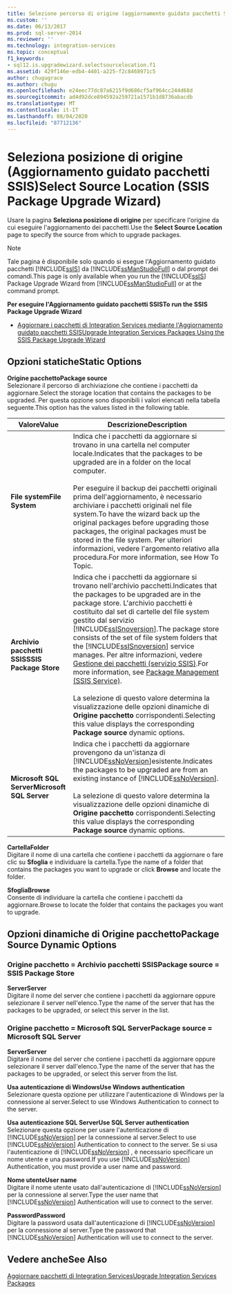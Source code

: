 ```yaml
---
title: Selezione percorso di origine (aggiornamento guidato pacchetti SSIS) | Microsoft Docs
ms.custom: ''
ms.date: 06/13/2017
ms.prod: sql-server-2014
ms.reviewer: ''
ms.technology: integration-services
ms.topic: conceptual
f1_keywords:
- sql12.is.upgradewizard.selectsourcelocation.f1
ms.assetid: 429f146e-edb4-4401-a225-f2c8468971c5
author: chugugrace
ms.author: chugu
ms.openlocfilehash: e24eec77dc87a6215f9d686cf5af964cc244d68d
ms.sourcegitcommit: ad4d92dce894592a259721a1571b1d8736abacdb
ms.translationtype: MT
ms.contentlocale: it-IT
ms.lasthandoff: 08/04/2020
ms.locfileid: "87712136"
---
```

# <a name="select-source-location-ssis-package-upgrade-wizard"></a><span data-ttu-id="afa50-102">Seleziona posizione di origine (Aggiornamento guidato pacchetti SSIS)</span><span class="sxs-lookup"><span data-stu-id="afa50-102">Select Source Location (SSIS Package Upgrade Wizard)</span></span>
  <span data-ttu-id="afa50-103">Usare la pagina **Seleziona posizione di origine** per specificare l'origine da cui eseguire l'aggiornamento dei pacchetti.</span><span class="sxs-lookup"><span data-stu-id="afa50-103">Use the **Select Source Location** page to specify the source from which to upgrade packages.</span></span>  
  
> [!NOTE]  
>  <span data-ttu-id="afa50-104">Tale pagina è disponibile solo quando si esegue l'Aggiornamento guidato pacchetti [!INCLUDE[ssIS](../includes/ssis-md.md)] da [!INCLUDE[ssManStudioFull](../includes/ssmanstudiofull-md.md)] o dal prompt dei comandi.</span><span class="sxs-lookup"><span data-stu-id="afa50-104">This page is only available when you run the [!INCLUDE[ssIS](../includes/ssis-md.md)] Package Upgrade Wizard from [!INCLUDE[ssManStudioFull](../includes/ssmanstudiofull-md.md)] or at the command prompt.</span></span>  
  
 <span data-ttu-id="afa50-105">**Per eseguire l'Aggiornamento guidato pacchetti SSIS**</span><span class="sxs-lookup"><span data-stu-id="afa50-105">**To run the SSIS Package Upgrade Wizard**</span></span>  
  
-   [<span data-ttu-id="afa50-106">Aggiornare i pacchetti di Integration Services mediante l'Aggiornamento guidato pacchetti SSIS</span><span class="sxs-lookup"><span data-stu-id="afa50-106">Upgrade Integration Services Packages Using the SSIS Package Upgrade Wizard</span></span>](install-windows/upgrade-integration-services-packages-using-the-ssis-package-upgrade-wizard.md)  
  
## <a name="static-options"></a><span data-ttu-id="afa50-107">Opzioni statiche</span><span class="sxs-lookup"><span data-stu-id="afa50-107">Static Options</span></span>  
 <span data-ttu-id="afa50-108">**Origine pacchetto**</span><span class="sxs-lookup"><span data-stu-id="afa50-108">**Package source**</span></span>  
 <span data-ttu-id="afa50-109">Selezionare il percorso di archiviazione che contiene i pacchetti da aggiornare.</span><span class="sxs-lookup"><span data-stu-id="afa50-109">Select the storage location that contains the packages to be upgraded.</span></span> <span data-ttu-id="afa50-110">Per questa opzione sono disponibili i valori elencati nella tabella seguente.</span><span class="sxs-lookup"><span data-stu-id="afa50-110">This option has the values listed in the following table.</span></span>  
  
|<span data-ttu-id="afa50-111">Valore</span><span class="sxs-lookup"><span data-stu-id="afa50-111">Value</span></span>|<span data-ttu-id="afa50-112">Descrizione</span><span class="sxs-lookup"><span data-stu-id="afa50-112">Description</span></span>|  
|-----------|-----------------|  
|<span data-ttu-id="afa50-113">**File system**</span><span class="sxs-lookup"><span data-stu-id="afa50-113">**File System**</span></span>|<span data-ttu-id="afa50-114">Indica che i pacchetti da aggiornare si trovano in una cartella nel computer locale.</span><span class="sxs-lookup"><span data-stu-id="afa50-114">Indicates that the packages to be upgraded are in a folder on the local computer.</span></span><br /><br /> <span data-ttu-id="afa50-115">Per eseguire il backup dei pacchetti originali prima dell'aggiornamento, è necessario archiviare i pacchetti originali nel file system.</span><span class="sxs-lookup"><span data-stu-id="afa50-115">To have the wizard back up the original packages before upgrading those packages, the original packages must be stored in the file system.</span></span> <span data-ttu-id="afa50-116">Per ulteriori informazioni, vedere l'argomento relativo alla procedura.</span><span class="sxs-lookup"><span data-stu-id="afa50-116">For more information, see How To Topic.</span></span>|  
|<span data-ttu-id="afa50-117">**Archivio pacchetti SSIS**</span><span class="sxs-lookup"><span data-stu-id="afa50-117">**SSIS Package Store**</span></span>|<span data-ttu-id="afa50-118">Indica che i pacchetti da aggiornare si trovano nell'archivio pacchetti.</span><span class="sxs-lookup"><span data-stu-id="afa50-118">Indicates that the packages to be upgraded are in the package store.</span></span> <span data-ttu-id="afa50-119">L'archivio pacchetti è costituito dal set di cartelle del file system gestito dal servizio [!INCLUDE[ssISnoversion](../includes/ssisnoversion-md.md)].</span><span class="sxs-lookup"><span data-stu-id="afa50-119">The package store consists of the set of file system folders that the [!INCLUDE[ssISnoversion](../includes/ssisnoversion-md.md)] service manages.</span></span> <span data-ttu-id="afa50-120">Per altre informazioni, vedere [Gestione dei pacchetti &#40;servizio SSIS&#41;](service/package-management-ssis-service.md).</span><span class="sxs-lookup"><span data-stu-id="afa50-120">For more information, see [Package Management &#40;SSIS Service&#41;](service/package-management-ssis-service.md).</span></span><br /><br /> <span data-ttu-id="afa50-121">La selezione di questo valore determina la visualizzazione delle opzioni dinamiche di **Origine pacchetto** corrispondenti.</span><span class="sxs-lookup"><span data-stu-id="afa50-121">Selecting this value displays the corresponding **Package source** dynamic options.</span></span>|  
|<span data-ttu-id="afa50-122">**Microsoft SQL Server**</span><span class="sxs-lookup"><span data-stu-id="afa50-122">**Microsoft SQL Server**</span></span>|<span data-ttu-id="afa50-123">Indica che i pacchetti da aggiornare provengono da un'istanza di [!INCLUDE[ssNoVersion](../includes/ssnoversion-md.md)]esistente.</span><span class="sxs-lookup"><span data-stu-id="afa50-123">Indicates the packages to be upgraded are from an existing instance of [!INCLUDE[ssNoVersion](../includes/ssnoversion-md.md)].</span></span><br /><br /> <span data-ttu-id="afa50-124">La selezione di questo valore determina la visualizzazione delle opzioni dinamiche di **Origine pacchetto** corrispondenti.</span><span class="sxs-lookup"><span data-stu-id="afa50-124">Selecting this value displays the corresponding **Package source** dynamic options.</span></span>|  
  
 <span data-ttu-id="afa50-125">**Cartella**</span><span class="sxs-lookup"><span data-stu-id="afa50-125">**Folder**</span></span>  
 <span data-ttu-id="afa50-126">Digitare il nome di una cartella che contiene i pacchetti da aggiornare o fare clic su **Sfoglia** e individuare la cartella.</span><span class="sxs-lookup"><span data-stu-id="afa50-126">Type the name of a folder that contains the packages you want to upgrade or click **Browse** and locate the folder.</span></span>  
  
 <span data-ttu-id="afa50-127">**Sfoglia**</span><span class="sxs-lookup"><span data-stu-id="afa50-127">**Browse**</span></span>  
 <span data-ttu-id="afa50-128">Consente di individuare la cartella che contiene i pacchetti da aggiornare.</span><span class="sxs-lookup"><span data-stu-id="afa50-128">Browse to locate the folder that contains the packages you want to upgrade.</span></span>  
  
## <a name="package-source-dynamic-options"></a><span data-ttu-id="afa50-129">Opzioni dinamiche di Origine pacchetto</span><span class="sxs-lookup"><span data-stu-id="afa50-129">Package Source Dynamic Options</span></span>  
  
### <a name="package-source--ssis-package-store"></a><span data-ttu-id="afa50-130">Origine pacchetto = Archivio pacchetti SSIS</span><span class="sxs-lookup"><span data-stu-id="afa50-130">Package source = SSIS Package Store</span></span>  
 <span data-ttu-id="afa50-131">**Server**</span><span class="sxs-lookup"><span data-stu-id="afa50-131">**Server**</span></span>  
 <span data-ttu-id="afa50-132">Digitare il nome del server che contiene i pacchetti da aggiornare oppure selezionare il server nell'elenco.</span><span class="sxs-lookup"><span data-stu-id="afa50-132">Type the name of the server that has the packages to be upgraded, or select this server in the list.</span></span>  
  
### <a name="package-source--microsoft-sql-server"></a><span data-ttu-id="afa50-133">Origine pacchetto = Microsoft SQL Server</span><span class="sxs-lookup"><span data-stu-id="afa50-133">Package source = Microsoft SQL Server</span></span>  
 <span data-ttu-id="afa50-134">**Server**</span><span class="sxs-lookup"><span data-stu-id="afa50-134">**Server**</span></span>  
 <span data-ttu-id="afa50-135">Digitare il nome del server che contiene i pacchetti da aggiornare oppure selezionare il server dall'elenco.</span><span class="sxs-lookup"><span data-stu-id="afa50-135">Type the name of the server that has the packages to be upgraded, or select this server from the list.</span></span>  
  
 <span data-ttu-id="afa50-136">**Usa autenticazione di Windows**</span><span class="sxs-lookup"><span data-stu-id="afa50-136">**Use Windows authentication**</span></span>  
 <span data-ttu-id="afa50-137">Selezionare questa opzione per utilizzare l'autenticazione di Windows per la connessione al server.</span><span class="sxs-lookup"><span data-stu-id="afa50-137">Select to use Windows Authentication to connect to the server.</span></span>  
  
 <span data-ttu-id="afa50-138">**Usa autenticazione SQL Server**</span><span class="sxs-lookup"><span data-stu-id="afa50-138">**Use SQL Server authentication**</span></span>  
 <span data-ttu-id="afa50-139">Selezionare questa opzione per usare l'autenticazione di [!INCLUDE[ssNoVersion](../includes/ssnoversion-md.md)] per la connessione al server.</span><span class="sxs-lookup"><span data-stu-id="afa50-139">Select to use [!INCLUDE[ssNoVersion](../includes/ssnoversion-md.md)] Authentication to connect to the server.</span></span> <span data-ttu-id="afa50-140">Se si usa l'autenticazione di [!INCLUDE[ssNoVersion](../includes/ssnoversion-md.md)] , è necessario specificare un nome utente e una password.</span><span class="sxs-lookup"><span data-stu-id="afa50-140">If you use [!INCLUDE[ssNoVersion](../includes/ssnoversion-md.md)] Authentication, you must provide a user name and password.</span></span>  
  
 <span data-ttu-id="afa50-141">**Nome utente**</span><span class="sxs-lookup"><span data-stu-id="afa50-141">**User name**</span></span>  
 <span data-ttu-id="afa50-142">Digitare il nome utente usato dall'autenticazione di [!INCLUDE[ssNoVersion](../includes/ssnoversion-md.md)] per la connessione al server.</span><span class="sxs-lookup"><span data-stu-id="afa50-142">Type the user name that [!INCLUDE[ssNoVersion](../includes/ssnoversion-md.md)] Authentication will use to connect to the server.</span></span>  
  
 <span data-ttu-id="afa50-143">**Password**</span><span class="sxs-lookup"><span data-stu-id="afa50-143">**Password**</span></span>  
 <span data-ttu-id="afa50-144">Digitare la password usata dall'autenticazione di [!INCLUDE[ssNoVersion](../includes/ssnoversion-md.md)] per la connessione al server.</span><span class="sxs-lookup"><span data-stu-id="afa50-144">Type the password that [!INCLUDE[ssNoVersion](../includes/ssnoversion-md.md)] Authentication will use to connect to the server.</span></span>  
  
## <a name="see-also"></a><span data-ttu-id="afa50-145">Vedere anche</span><span class="sxs-lookup"><span data-stu-id="afa50-145">See Also</span></span>  
 [<span data-ttu-id="afa50-146">Aggiornare pacchetti di Integration Services</span><span class="sxs-lookup"><span data-stu-id="afa50-146">Upgrade Integration Services Packages</span></span>](install-windows/upgrade-integration-services-packages.md)  
  
  
